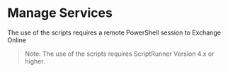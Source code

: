 # Manage Services
The use of the scripts requires a remote PowerShell session to Exchange Online
> Note: The use of the scripts requires ScriptRunner Version 4.x or higher.